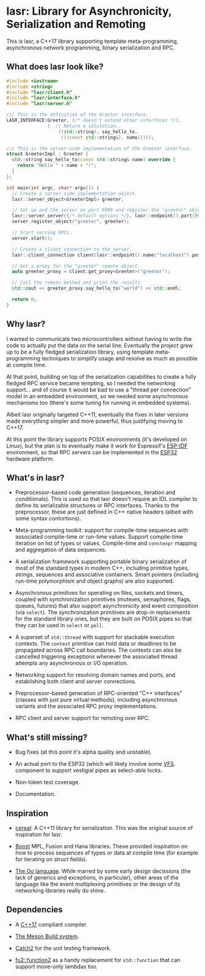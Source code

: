 # lasr: Library for Asynchronicity, Serialization and Remoting

This is lasr, a C++17 library supporting template meta-programming, asynchronous
network programming, binary serialization and RPC.

## What does lasr look like?

```c++
#include <iostream>
#include <string>
#include "lasr/client.h"
#include "lasr/interface.h"
#include "lasr/server.h"

/// This is the definition of the Greeter interface.
LASR_INTERFACE(Greeter, (/* doesn't extend other interfaces */),
               (  // Return a salutation..
                   ((std::string), say_hello_to,
                    (((const std::string&), name)))));

/// This is the server-side implementation of the Greeter interface.
struct GreeterImpl : Greeter {
  std::string say_hello_to(const std::string& name) override {
    return "Hello " + name + "!";
  }
};

int main(int argc, char* argv[]) {
  // Create a server-side implementation object.
  lasr::server_object<GreeterImpl> greeter;

  // Set up and the server on port 9999 and register the "greeter" object in it.
  lasr::server server({/* default options */}, lasr::endpoint().port(9999));
  server.register_object("greeter", greeter);

  // Start serving RPCs.
  server.start();

  // Create a client connection to the server.
  lasr::client_connection client(lasr::endpoint().name("localhost").port(9999));

  // Get a proxy for the "greeter" remote object.
  auto greeter_proxy = client.get_proxy<Greeter>("greeter");

  // Call the remote method and print the results.
  std::cout << greeter_proxy.say_hello_to("world") << std::endl;

  return 0;
}
```

## Why lasr?

I wanted to communicate two microcontrollers without having to write the code
to actually put the data on the serial line. Eventually the project grew up to
be a fully fledged serialization library, using template meta-programming
techniques to simplify usage and resolve as much as possible at compile time.

At that point, building on top of the serialization capabilities to create a
fully fledged RPC service became tempting, so I needed the networking support...
and of course it would be bad to use a "thread per connection" model in an
embedded environment, so we needed some asynchronous mechanisms too (there's
some tuning for running in embedded systems).

Albeit lasr originally targeted C++11, eventually the fixes in later versions
made everything simpler and more powerful, thus justifying moving to C++17.

At this point the library supports POSIX environments (it's developed on Linux),
but the plan is to eventually make it work for Espressif's
[ESP-IDF](https://github.com/espressif/esp-idf1) environment, so that RPC
servers can be implemented in the
[ESP32](https://www.espressif.com/en/products/hardware/esp32/overview) hardware
platform.

## What's in lasr?

 * Preprocessor-based code generation (sequences, iteration and conditionals).
   This is used so that lasr doesn't require an IDL compiler to define its
   serializable structures or RPC interfaces. Thanks to the preprocessor, these
   are just defined in C++ native headers (albeit with some syntax contortions).

 * Meta-programming toolkit: support for compile-time sequences with associated
   compile-time or run-time values. Support compile-time iteration on list of
   types or values. Compile-time and `constexpr` mapping and aggregation of
   data sequences. 

 * A serialization framework supporting portable binary serialization of most of
   the standard types in modern C++, including primitive types, strings,
   sequences and associative containers. Smart pointers (including run-time
   polymorphism and object graphs) are also supported.

 * Asynchronous primitives for operating on files, sockets and timers, coupled
   with synchronization primitives (mutexes, semaphores, flags, queues, futures)
   that also support asynchronicity and event composition (via `select`). The
   synchronization primitives are drop-in replacements for the standard library
   ones, but they are built on POSIX pipes so that they can be used in `select`
   or `poll`.

 * A superset of `std::thread` with support for stackable execution contexts.
   The `context` primitive can hold data or deadlines to be propagated across
   RPC call boundaries. The contexts can also be cancelled triggering exceptions
   whenever the associated thread attempts any asynchronous or I/O operation.

 * Networking support for resolving domain names and ports, and establishing
   both client and server connections.

 * Preprocessor-based generation of RPC-oriented "C++ interfaces" (classes with
   just pure virtual methods), including asynchronous variants and the
   associated RPC proxy implementations.
   
 * RPC client and server support for remoting over RPC.

## What's still missing?

 * Bug fixes (at this point it's alpha quality and unstable).

 * An actual port to the ESP32 (which will likely involve some
   [VFS](https://docs.espressif.com/projects/esp-idf/en/latest/api-reference/storage/vfs.html).
   component to support vestigial pipes as select-able locks.
 
 * Non-token test coverage.

 * Documentation.
 
## Inspiration

 * [cereal](http://uscilab.github.io/cereal/): A C++11 library for
   serialization. This was the original source of inspiration for lasr.
   
 * [Boost](https://www.boost.org/) MPL, Fusion and Hana libraries. These
   provided inspiration on how to process sequences of types or data at compile
   time (for example for iterating on struct fields).
   
 * [The Go language](https://golang.org/). While marred by some early design
   decissions (the lack of generics and exceptions, in particular), other areas
   of the language like the event multiplexing primitives or the design of its
   networking libraries really do shine.
 
## Dependencies
 
 * A [C++17](https://en.wikipedia.org/wiki/C%2B%2B17) compliant compiler.

 * [The Meson Build system](https://mesonbuild.com/).
 
 * [Catch2](https://github.com/catchorg/Catch2) for the unit testing framework.

 * [fu2::function2](https://github.com/Naios/function2) as a handy replacement
   for `std::function` that can support move-only lambdas too. 